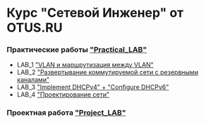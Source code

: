 # Курс "Сетевой Инженер" от OTUS.RU

### Практические работы ["Practical_LAB"](https://github.com/Maksim693/OTUS_LAB/tree/main/Practical_LAB)
- LAB_1 ["VLAN и маршрутизация между VLAN"](https://github.com/Maksim693/OTUS_LAB/tree/main/Practical_LAB/LAB_1)
- LAB_2 ["Развертывание коммутируемой сети с резервными каналами"](https://github.com/Maksim693/OTUS_LAB/tree/main/Practical_LAB/LAB_2)
- LAB_3 ["Implement DHCPv4" + "Configure DHCPv6"](https://github.com/Maksim693/OTUS_LAB/tree/main/Practical_LAB/LAB_3)
- LAB_4 ["Проектирование сети"](https://github.com/Maksim693/OTUS_LAB/tree/main/Practical_LAB/LAB_4)
### Проектная работа ["Project_LAB"](https://github.com/Maksim693/OTUS_LAB/tree/main/Project_LAB)

